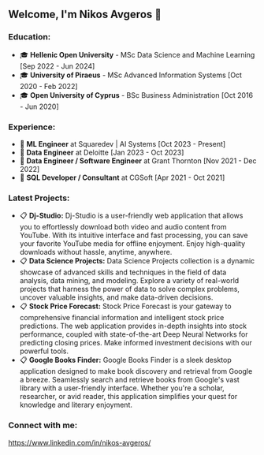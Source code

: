 ## Welcome, I'm Nikos Avgeros 👋
### Education:
<ul>
	<li>&#x1F393; <strong>Hellenic Open University</strong> - MSc Data Science and Machine Learning [Sep 2022 - Jun 2024]</li>
	<li>&#x1F393; <strong>University of Piraeus</strong> - MSc Advanced Information Systems [Oct 2020 - Feb 2022]</li>
	<li>&#x1F393; <strong>Open University of Cyprus</strong> - BSc Business Administration [Oct 2016 - Jun 2020]</li>
</ul>

### Experience:
<ul>
	<li>&#x1F4BC; <strong>ML Engineer</strong> at Squaredev | AI Systems [Oct 2023 - Present]</li>
	<li>&#x1F4BC; <strong>Data Engineer</strong> at Deloitte [Jan 2023 - Oct 2023]</li>
	<li>&#x1F4BC; <strong>Data Engineer / Software Engineer</strong> at Grant Thornton [Nov 2021 - Dec 2022]</li>
	<li>&#x1F4BC; <strong>SQL Developer / Consultant</strong> at CGSoft [Apr 2021 - Oct 2021]</li>
</ul>

### Latest Projects:
<ul>
	<li>&#x1F4CB; <strong>Dj-Studio:</strong> Dj-Studio is a user-friendly web application that allows you to effortlessly download both video and audio content from YouTube. With its intuitive interface and fast processing, you can save your favorite YouTube media for offline enjoyment. Enjoy high-quality downloads without hassle, anytime, anywhere.</li>
	<li>&#x1F4CB; <strong>Data Science Projects:</strong> Data Science Projects collection is a dynamic showcase of advanced skills and techniques in the field of data analysis, data mining, and modeling. Explore a variety of real-world projects that harness the power of data to solve complex problems, uncover valuable insights, and make data-driven decisions.</li>
	<li>&#x1F4CB; <strong>Stock Price Forecast:</strong> Stock Price Forecast is your gateway to comprehensive financial information and intelligent stock price predictions. The web application provides in-depth insights into stock performance, coupled with state-of-the-art Deep Neural Networks for predicting closing prices. Make informed investment decisions with our powerful tools.</li>
	<li>&#x1F4CB; <strong>Google Books Finder:</strong> Google Books Finder is a sleek desktop application designed to make book discovery and retrieval from Google a breeze. Seamlessly search and retrieve books from Google's vast library with a user-friendly interface. Whether you're a scholar, researcher, or avid reader, this application simplifies your quest for knowledge and literary enjoyment.</li>
</ul>

### Connect with me:
https://www.linkedin.com/in/nikos-avgeros/
<!--
**nikavgeros/nikavgeros** is a ✨ _special_ ✨ repository because its `README.md` (this file) appears on your GitHub profile.

Here are some ideas to get you started:

- 🔭 I’m currently working on ...
- 🌱 I’m currently learning ...
- 👯 I’m looking to collaborate on ...
- 🤔 I’m looking for help with ...
- 💬 Ask me about ...
- 📫 How to reach me: ...
- 😄 Pronouns: ...
- ⚡ Fun fact: ...
-->
